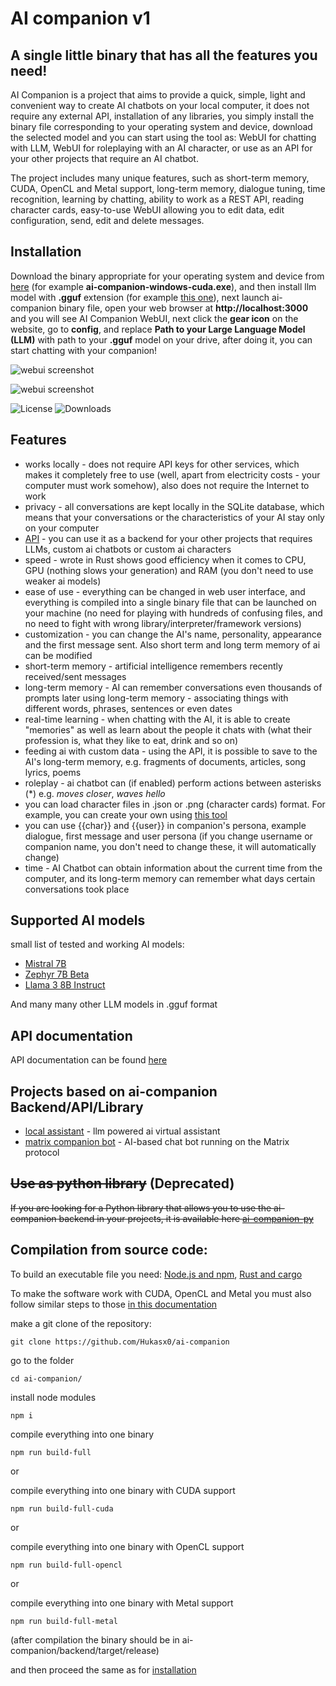 # AI companion v1

## A single little binary that has all the features you need!

AI Companion is a project that aims to provide a quick, simple, light and convenient way to create AI chatbots on your local computer, it does not require any external API, installation of any libraries, you simply install the binary file corresponding to your operating system and device, download the selected model and you can start using the tool as: WebUI for chatting with LLM, WebUI for roleplaying with an AI character, or use as an API for your other projects that require an AI chatbot.

The project includes many unique features, such as short-term memory, CUDA, OpenCL and Metal support, long-term memory, dialogue tuning, time recognition, learning by chatting, ability to work as a REST API, reading character cards, easy-to-use WebUI allowing you to edit data, edit configuration, send, edit and delete messages.

## Installation
Download the binary appropriate for your operating system and device from [here](https://github.com/Hukasx0/ai-companion/releases/tag/1.0.0) (for example **ai-companion-windows-cuda.exe**), and then install llm model with **.gguf** extension (for example [this one](https://huggingface.co/TheBloke/zephyr-7B-beta-GGUF/resolve/main/zephyr-7b-beta.Q4_K_M.gguf?download=true)), next launch ai-companion binary file, open your web browser at **http://localhost:3000** and you will see AI Companion WebUI, next click the **gear icon** on the website, go to **config**, and replace **Path to your Large Language Model (LLM)** with path to your **.gguf** model on your drive, after doing it, you can start chatting with your companion!

![webui screenshot](https://raw.githubusercontent.com/Hukasx0/ai-companion/main/public/webui_screenshot.png)

![webui screenshot](https://raw.githubusercontent.com/Hukasx0/ai-companion/main/public/webui_screenshot2.png)

![License](https://img.shields.io/github/license/Hukasx0/ai-companion)
![Downloads](https://img.shields.io/github/downloads/Hukasx0/ai-companion/total)

## Features
- works locally - does not require API keys for other services, which makes it completely free to use (well, apart from electricity costs - your computer must work somehow), also does not require the Internet to work
- privacy - all conversations are kept locally in the SQLite database, which means that your conversations or the characteristics of your AI stay only on your computer
- [API](/docs/api_docs.md) - you can use it as a backend for your other projects that requires LLMs, custom ai chatbots or custom ai characters
- speed - wrote in Rust shows good efficiency when it comes to CPU, GPU (nothing slows your generation) and RAM (you don't need to use weaker ai models)
- ease of use - everything can be changed in web user interface, and everything is compiled into a single binary file that can be launched on your machine (no need for playing with hundreds of confusing
files, and no need to fight with wrong library/interpreter/framework versions)
- customization - you can change the AI's name, personality, appearance and the first message sent. Also short term and long term memory of ai can be modified
- short-term memory - artificial intelligence remembers recently received/sent messages
- long-term memory - AI can remember conversations even thousands of prompts later using long-term memory - associating things with different words, phrases, sentences or even dates
- real-time learning - when chatting with the AI, it is able to create "memories" as well as learn about the people it chats with (what their profession is, what they like to eat, drink and so on)
- feeding ai with custom data - using the API, it is possible to save to the AI's long-term memory, e.g. fragments of documents, articles, song lyrics, poems
- roleplay - ai chatbot can (if enabled) perform actions between asterisks (*) e.g. *moves closer*, *waves hello*
- you can load character files in .json or .png (character cards) format. For example, you can create your own using [this tool](https://github.com/Hukasx0/character-factory)
- you can use {{char}} and {{user}} in companion's persona, example dialogue, first message and user persona (if you change username or companion name, you don't need to change these, it will automatically change)
- time - AI Chatbot can obtain information about the current time from the computer, and its long-term memory can remember what days certain conversations took place

## Supported AI models
small list of tested and working AI models:
- [Mistral 7B](https://huggingface.co/TheBloke/Mistral-7B-Instruct-v0.1-GGUF)
- [Zephyr 7B Beta](https://huggingface.co/TheBloke/zephyr-7B-beta-GGUF)
- [Llama 3 8B Instruct](https://huggingface.co/MaziyarPanahi/Meta-Llama-3-8B-Instruct-GGUF) 

And many many other LLM models in .gguf format

## API documentation
API documentation can be found [here](/docs/api_docs.md)

## Projects based on ai-companion Backend/API/Library
- [local assistant](https://github.com/Hukasx0/local-assistant) - llm powered ai virtual assistant
- [matrix companion bot](https://github.com/Hukasx0/matrix-companion-bot) - AI-based chat bot running on the Matrix protocol 

## ~~Use as python library~~ (Deprecated)
~~If you are looking for a Python library that allows you to use the ai-companion backend in your projects, it is available here [ai-companion-py](https://github.com/Hukasx0/ai-companion-py)~~

## Compilation from source code:
To build an executable file you need: [Node.js and npm](https://nodejs.org/), [Rust and cargo](https://www.rust-lang.org/)

To make the software work with CUDA, OpenCL and Metal you must also follow similar steps to those [in this documentation](https://github.com/rustformers/llm/blob/main/doc/acceleration-support.md)

make a git clone of the repository:
```
git clone https://github.com/Hukasx0/ai-companion
```
go to the folder
```
cd ai-companion/
```
install node modules
```
npm i
```
compile everything into one binary
```
npm run build-full
```
or

compile everything into one binary with CUDA support
```
npm run build-full-cuda
```
or

compile everything into one binary with OpenCL support
```
npm run build-full-opencl
```
or

compile everything into one binary with Metal support
```
npm run build-full-metal
```
(after compilation the binary should be in ai-companion/backend/target/release)

and then proceed the same as for [installation](#installation)
